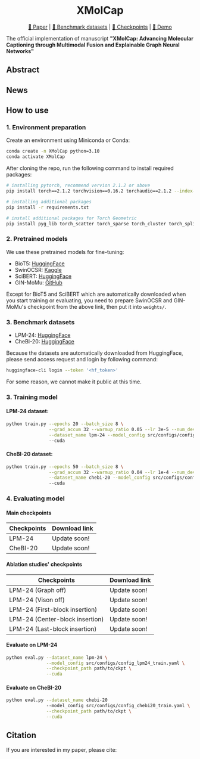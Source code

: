 <h1 align="center">XMolCap</h1>
<p align="center"><a href="">📝 Paper</a> | <a href="#3-benchmark-datasets">🤗 Benchmark datasets</a> | <a href="">🚩 Checkpoints</a> | <a href="">🤗 Demo</a></p>

The official implementation of manuscript **"XMolCap: Advancing Molecular Captioning  through Multimodal Fusion and Explainable Graph Neural Networks"**

## Abstract
> 

## News

## How to use

### 1. Environment preparation
Create an environment using Miniconda or Conda:
```zsh
conda create -n XMolCap python=3.10
conda activate XMolCap
```

After cloning the repo, run the following command to install required packages:
```zsh
# installing pytorch, recommend vervion 2.1.2 or above
pip install torch==2.1.2 torchvision==0.16.2 torchaudio==2.1.2 --index-url https://download.pytorch.org/whl/cu121 

# installing additional packages
pip install -r requirements.txt

# install additional packages for Torch Geometric
pip install pyg_lib torch_scatter torch_sparse torch_cluster torch_spline_conv -f https://data.pyg.org/whl/torch-2.1.2+cu121.html
```

### 2. Pretrained models
We use these pretrained models for fine-tuning:

- BioT5: [HuggingFace](https://huggingface.co/QizhiPei/biot5-base)
- SwinOCSR: [Kaggle](https://www.kaggle.com/datasets/gogogogo11/moedel)
- SciBERT: [HuggingFace](https://huggingface.co/allenai/scibert_scivocab_uncased)
- GIN-MoMu: [GitHub](https://github.com/ddz16/MoMu)

Except for BioT5 and SciBERT which are automatically downloaded when you start training or evaluating, you need to prepare SwinOCSR and GIN-MoMu's checkpoint from the above link, then put it into `weights/`.

### 3. Benchmark datasets
- LPM-24: [HuggingFace](https://huggingface.co/datasets/duongttr/LPM-24-extend)
- CheBI-20: [HuggingFace](https://huggingface.co/datasets/duongttr/chebi-20-new)

Because the datasets are automatically downloaded from HuggingFace, please send access request and login by following command:
```zsh
huggingface-cli login --token '<hf_token>'
```

For some reason, we cannot make it public at this time.

### 3. Training model

#### LPM-24 dataset:

```zsh
python train.py --epochs 20 --batch_size 8 \
                --grad_accum 32 --warmup_ratio 0.05 --lr 3e-5 --num_devices 4 \
                --dataset_name lpm-24 --model_config src/configs/config_lpm24_train.yaml \ 
                --cuda
```

#### CheBI-20 dataset:
```zsh
python train.py --epochs 50 --batch_size 8 \
                --grad_accum 32 --warmup_ratio 0.04 --lr 1e-4 --num_devices 4 \
                --dataset_name chebi-20 --model_config src/configs/config_chebi20_train.yaml \ 
                --cuda
```

### 4. Evaluating model
#### Main checkpoints
| Checkpoints | Download link |
|---|---|
|LPM-24| Update soon!|
|CheBI-20|Update soon!|
#### Ablation studies' checkpoints
| Checkpoints | Download link |
|---|---|
|LPM-24 (Graph off)| Update soon!|
|LPM-24 (Vison off)|Update soon!|
|LPM-24 (First-block insertion)| Update soon!|
|LPM-24 (Center-block insertion)| Update soon!|
|LPM-24 (Last-block insertion)| Update soon!|

#### Evaluate on LPM-24
```zsh
python eval.py --dataset_name lpm-24 \
               --model_config src/configs/config_lpm24_train.yaml \
               --checkpoint_path path/to/ckpt \
               --cuda
```

#### Evaluate on CheBI-20
```zsh
python eval.py --dataset_name chebi-20 
               --model_config src/configs/config_chebi20_train.yaml \
               --checkpoint_path path/to/ckpt \
               --cuda
```

## Citation
If you are interested in my paper, please cite:
```
```
